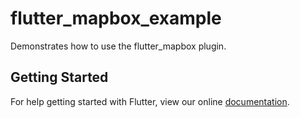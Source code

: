 # flutter_mapbox_example

Demonstrates how to use the flutter_mapbox plugin.

## Getting Started

For help getting started with Flutter, view our online
[documentation](https://flutter.io/).
